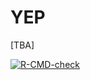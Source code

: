 # YEP

[TBA]

  <!-- badges: start -->
  [![R-CMD-check](https://github.com/mrc-ide/YEP/actions/workflows/R-CMD-check.yaml/badge.svg)](https://github.com/mrc-ide/YEP/actions/workflows/R-CMD-check.yaml)
  <!-- badges: end -->
